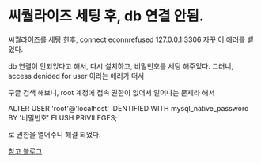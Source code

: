 # 씨퀄라이즈 세팅 후, db 연결 안됨.

씨퀄라이즈를 세팅 한후, 
connect econnrefused 127.0.0.1:3306 자꾸 이 에러를 뱉었다.

db 연결이 안되있다고 해서,
다시 설치하고, 비밀번호를 세팅 해주었다.
그러니,
access denided for user 
이라는 에러가 떠서

구글 검색 해보니, root 계정에 접속 권한이 없어서 일어나는 문제라 해서

ALTER USER 'root'@'localhost' IDENTIFIED WITH mysql_native_password BY '비밀번호'
FLUSH PRIVILEGES;

로 권한을 열어주니 해결 되었다.

[참고 블로그](https://wakestand.tistory.com/495)
